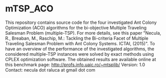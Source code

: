 # mTSP_ACO
This repository contains source code for the four investigated Ant Colony Optimization (ACO) algorithms for the bi-objective Multiple Traveling Salesman Problem (multiple-TSP). For more details, see this paper "Necula, R., Breaban, M., Raschip, M.: Tackling the Bi-criteria Facet of Multiple Traveling Salesman Problem with Ant Colony Systems. ICTAI, (2015)". To have an overview of the performance of the investigated algorithms, the considered multiple-TSP instances were solved by exact methods using CPLEX optimization software. The obtained results are available online at this benchmark page: http://profs.info.uaic.ro/~mtsplib/
Version: 1.0
Contact: necula dot raluca at gmail dot com
